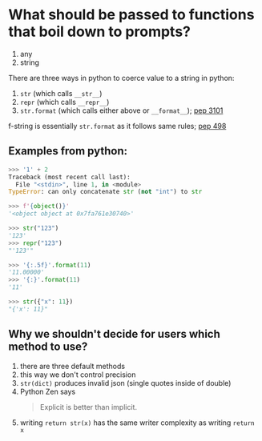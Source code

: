 # What should be passed to functions that boil down to prompts?

1. any
2. string

There are three ways in python to coerce value to a string in python:
1. `str` (which calls `__str__`)
2. `repr` (which calls `__repr__`)
3. `str.format` (which calls either above or `__format__`); [pep 3101](https://peps.python.org/pep-3101/)

f-string is essentially `str.format` as it follows same rules; [pep 498](https://peps.python.org/pep-0498/)

## Examples from python:

```python
>>> '1' + 2
Traceback (most recent call last):
  File "<stdin>", line 1, in <module>
TypeError: can only concatenate str (not "int") to str

>>> f'{object()}'
'<object object at 0x7fa761e30740>'

>>> str("123")
'123'
>>> repr("123")
"'123'"

>>> '{:.5f}'.format(11)
'11.00000'
>>> '{:}'.format(11)
'11'

>>> str({"x": 11})
"{'x': 11}"
```

## Why we shouldn't decide for users which method to use?

1. there are three default methods
2. this way we don't control precision
3. `str(dict)` produces invalid json (single quotes inside of double)
4. Python Zen says
    > Explicit is better than implicit.
5. writing `return str(x)` has the same writer complexity as writing `return x`
